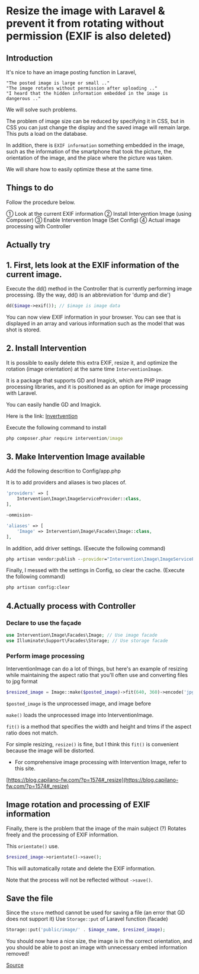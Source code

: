 # Resize the image with Laravel & prevent it from rotating without permission (EXIF is also deleted)

## Introduction

It's nice to have an image posting function in Laravel,

```
"The posted image is large or small .."
"The image rotates without permission after uploading .."
"I heard that the hidden information embedded in the image is dangerous .."
```

We will solve such problems.

The problem of image size can be reduced by specifying it in CSS, but in
CSS you can just change the display and the saved image will remain large.
This puts a load on the database.

In addition, there is `EXIF information` something embedded in the image, such as the information of the smartphone that took the picture, the orientation of the image, and the place where the picture was taken.

We will share how to easily optimize these at the same time.

## Things to do

Follow the procedure below.

① Look at the current EXIF information
② Install Intervention Image (using Composer)
③ Enable Intervention Image (Set Config)
④ Actual image processing with Controller

## Actually try

## 1. First, lets look at the EXIF information of the current image.

Execute the dd() method in the Controller that is currently performing image processing. (By the way, dd() is an abbreviation for 'dump and die')

```php Controller.php
dd($image->exif()); // $image is image data
```

You can now view EXIF information in your browser.
You can see that is displayed in an array and various information such as the model that was shot is stored.

## 2. Install Intervention

It is possible to easily delete this extra EXIF, resize it, and optimize the rotation (image orientation) at the same time `InterventionImage`.

It is a package that supports GD and Imagick, which are PHP image processing libraries, and it is positioned as an option for image processing with Laravel.

You can easily handle GD and Imagick.

Here is the link: [Invertvention](http://image.intervention.io/getting_started/installation#laravel)

Execute the following command to install

```cmd
php composer.phar require intervention/image
```

## 3. Make Intervention Image available

Add the following descrition to Config/app.php

It is to add providers and aliases is two places of.

```php Config/app.php
'providers' => [
    Intervention\Image\ImageServiceProvider::class,
],

~ommision~

'aliases' => [
    'Image' => Intervention\Image\Facades\Image::class,
],
```

In addition, add driver settings. (Execute the following command)

```cmd
php artisan vendor:publish --provider="Intervention\Image\ImageServiceProviderLaravelRecent"
```

Finally, I messed with the settings in Config, so clear the cache. (Execute the following command)

```cmd
php artisan config:clear
```

## 4.Actually process with Controller

### Declare to use the façade

```php Controller
use Intervention\Image\Facades\Image; // Use image facade
use Illuminate\Support\Facades\Storage; // Use storage facade
```

### Perform image processing

InterventionImage can do a lot of things, but
here's an example of resizing while maintaining the aspect ratio that you'll often use and converting files to jpg format

```php
$resized_image = Image::make($posted_image)->fit(640, 360)->encode('jpg');
```

`$posted_image` is the unprocessed image, and image before 

`make()` loads the unprocessed image into InterventionImage.

`fit()` is a method that specifies the width and height and trims if the aspect ratio does not match.

For simple resizing, `resize()` is fine, but I think this `fit()` is convenient because the image will be distorted.

* For comprehensive image processing with Intervention Image, refer to this site.

[https://blog.capilano-fw.com/?p=1574#_resize](https://blog.capilano-fw.com/?p=1574#_resize)


## Image rotation and processing of EXIF ​​information

Finally, there is the problem that the image of the main subject (?) Rotates freely and the processing of EXIF ​​information.

This `orientate()` use.

```php
$resized_image->orientate()->save();
```

This will automatically rotate and delete the EXIF information.

Note that the process will not be reflected without `->save()`.

## Save the file

Since the `store` method cannot be used for saving a file (an error that GD does not support it)
Use `Storage::put` of Laravel function (facade)

```php
Storage::put('public/image/' . $image_name, $resized_image); 
```

You should now have a nice size, the image is in the correct orientation, and you should be able to post an image with unnecessary embed information removed!

[Source](https://qiita.com/paleo_engineer/items/8d487c6a5683ca1be3da)
